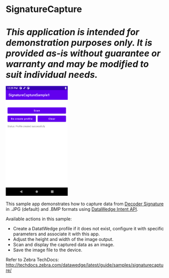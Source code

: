 # SignatureCapture

*This application is intended for demonstration purposes only. It is provided as-is without guarantee or warranty and may be modified to suit individual needs.*
=========================================================

<img style="height:350px" src="signaturecapture1.png"/>

This sample app demonstrates how to capture data from [Decoder Signature](http://techdocs.zebra.com/datawedge/latest/guide/input/barcode/#decodersignature) in .JPG (default) and .BMP formats using [DataWedge Intent API](http://techdocs.zebra.com/datawedge/latest/guide/api/).

Available actions in this sample:

* Create a DatatWedge profile if it does not exist, configure it with specific parameters and associate it with this app.
* Adjust the height and width of the image output.
* Scan and display the captured data as an image.
* Save the image file to the device.

Refer to Zebra TechDocs: http://techdocs.zebra.com/datawedge/latest/guide/samples/signaturecapture/





